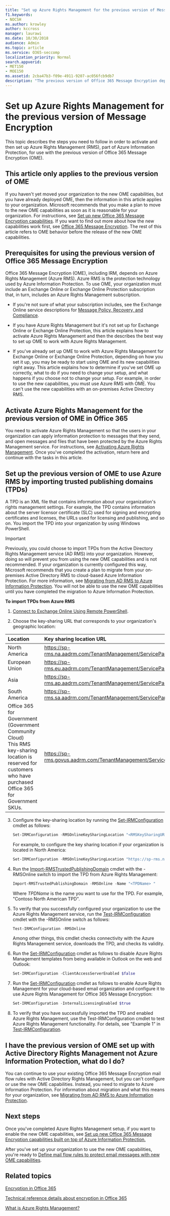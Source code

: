 ```yaml
---
title: "Set up Azure Rights Management for the previous version of Message Encryption"
f1.keywords:
- NOCSH
ms.author: krowley
author: kccross
manager: laurawi
ms.date: 10/30/2018
audience: Admin
ms.topic: article
ms.service: O365-seccomp
localization_priority: Normal
search.appverid:
- MET150
- MOE150
ms.assetid: 2cba47b3-f09e-4911-9207-ac056fcb9db7
description: "The previous version of Office 365 Message Encryption depends on Microsoft Azure Rights Management (previously known as Windows Azure Active Directory Rights Management)."
---
```


# Set up Azure Rights Management for the previous version of Message Encryption

This topic describes the steps you need to follow in order to activate and then set up Azure Rights Management (RMS), part of Azure Information Protection, for use with the previous version of Office 365 Message Encryption (OME).

## This article only applies to the previous version of OME

If you haven't yet moved your organization to the new OME capabilities, but you have already deployed OME, then the information in this article applies to your organization. Microsoft recommends that you make a plan to move to the new OME capabilities as soon as it is reasonable for your organization. For instructions, see [Set up new Office 365 Message Encryption capabilities](set-up-new-message-encryption-capabilities.md). If you want to find out more about how the new capabilities work first, see [Office 365 Message Encryption](ome.md). The rest of this article refers to OME behavior before the release of the new OME capabilities.

## Prerequisites for using the previous version of Office 365 Message Encryption
<a name="warmprereqs"> </a>

Office 365 Message Encryption (OME), including IRM, depends on Azure Rights Management (Azure RMS). Azure RMS is the protection technology used by Azure Information Protection. To use OME, your organization must include an Exchange Online or Exchange Online Protection subscription that, in turn, includes an Azure Rights Management subscription.
  
- If you're not sure of what your subscription includes, see the Exchange Online service descriptions for [Message Policy, Recovery, and Compliance](/office365/servicedescriptions/exchange-online-service-description/message-policy-and-compliance).

- If you have Azure Rights Management but it's not set up for Exchange Online or Exchange Online Protection, this article explains how to activate Azure Rights Management and then the describes the best way to set up OME to work with Azure Rights Management.

- If you've already set up OME to work with Azure Rights Management for Exchange Online or Exchange Online Protection, depending on how you set it up, you may be ready to start using OME and its new capabilities right away. This article explains how to determine if you've set OME up correctly, what to do if you need to change your setup, and what happens if you choose not to change your setup. For example, in order to use the new capabilities, you must use Azure RMS with OME. You can't use the new capabilities with an on-premises Active Directory RMS.

## Activate Azure Rights Management for  the previous version of OME in Office 365

You need to activate Azure Rights Management so that the users in your organization can apply information protection to messages that they send, and open messages and files that have been protected by the Azure Rights Management service. For instructions, see [Activating Azure Rights Management](/azure/information-protection/activate-service). Once you've completed the activation, return here and continue with the tasks in this article.
  
## Set up the previous version of OME to use Azure RMS by importing trusted publishing domains (TPDs)

A TPD is an XML file that contains information about your organization's rights management settings. For example, the TPD contains information about the server licensor certificate (SLC) used for signing and encrypting certificates and licenses, the URLs used for licensing and publishing, and so on. You import the TPD into your organization by using Windows PowerShell.
  
> [!IMPORTANT]
> Previously, you could choose to import TPDs from the Active Directory Rights Management service (AD RMS) into your organization. However, doing so will prevent you from using the new OME capabilities and is not recommended. If your organization is currently configured this way, Microsoft recommends that you create a plan to migrate from your on-premises Active Directory RMS to cloud-based Azure Information Protection. For more information, see [Migrating from AD RMS to Azure Information Protection](/information-protection/plan-design/migrate-from-ad-rms-to-azure-rms). You will not be able to use the new OME capabilities until you have completed the migration to Azure Information Protection.
  
 **To import TPDs from Azure RMS**
  
1. [Connect to Exchange Online Using Remote PowerShell](/powershell/exchange/connect-to-exchange-online-powershell).

2. Choose the key-sharing URL that corresponds to your organization's geographic location:

|**Location**|**Key sharing location URL**|
|:-----|:-----|
|North America  <br/> |https://sp-rms.na.aadrm.com/TenantManagement/ServicePartner.svc  <br/> |
|European Union  <br/> |https://sp-rms.eu.aadrm.com/TenantManagement/ServicePartner.svc  <br/> |
|Asia  <br/> |https://sp-rms.ap.aadrm.com/TenantManagement/ServicePartner.svc  <br/> |
|South America  <br/> |https://sp-rms.sa.aadrm.com/TenantManagement/ServicePartner.svc  <br/> |
|Office 365 for Government (Government Community Cloud)  <br/> This RMS key-sharing location is reserved for customers who have purchased Office 365 for Government SKUs.  <br/> |https://sp-rms.govus.aadrm.com/TenantManagement/ServicePartner.svc  <br/> |
  
3. Configure the key-sharing location by running the [Set-IRMConfiguration](/powershell/module/exchange/set-irmconfiguration) cmdlet as follows: 

   ```powershell
   Set-IRMConfiguration -RMSOnlineKeySharingLocation "<RMSKeySharingURL >"
   ```
  
   For example, to configure the key sharing location if your organization is located in North America:

   ```powershell
   Set-IRMConfiguration -RMSOnlineKeySharingLocation "https://sp-rms.na.aadrm.com/TenantManagement/ServicePartner.svc"
   ```

4. Run the [Import-RMSTrustedPublishingDomain](/powershell/module/exchange/import-rmstrustedpublishingdomain) cmdlet with the -RMSOnline switch to import the TPD from Azure Rights Management: 

   ```powershell
   Import-RMSTrustedPublishingDomain -RMSOnline -Name "<TPDName> "
   ```

   Where  *TPDName*  is the name you want to use for the TPD. For example, "Contoso North American TPD". 

5. To verify that you successfully configured your organization to use the Azure Rights Management service, run the [Test-IRMConfiguration](/powershell/module/exchange/test-irmconfiguration) cmdlet with the -RMSOnline switch as follows:

   ```powershell
   Test-IRMConfiguration -RMSOnline
   ```

   Among other things, this cmdlet checks connectivity with the Azure Rights Management service, downloads the TPD, and checks its validity.

6. Run the [Set-IRMConfiguration](/powershell/module/exchange/set-irmconfiguration) cmdlet as follows to disable Azure Rights Management templates from being available in Outlook on the web and Outlook: 

   ```powershell
   Set-IRMConfiguration -ClientAccessServerEnabled $false
   ```

7. Run the [Set-IRMConfiguration](/powershell/module/exchange/set-irmconfiguration) cmdlet as follows to enable Azure Rights Management for your cloud-based email organization and configure it to use Azure Rights Management for Office 365 Message Encryption:

   ```powershell
   Set-IRMConfiguration -InternalLicensingEnabled $true
   ```

8. To verify that you have successfully imported the TPD and enabled Azure Rights Management, use the Test-IRMConfiguration cmdlet to test Azure Rights Management functionality. For details, see "Example 1" in [Test-IRMConfiguration](/powershell/module/exchange/test-irmconfiguration).

## I have the previous version of OME set up with Active Directory Rights Management not Azure Information Protection, what do I do?
<a name="importTPDs"> </a>

You can continue to use your existing Office 365 Message Encryption mail flow rules with Active Directory Rights Management, but you can't configure or use the new OME capabilities. Instead, you need to migrate to Azure Information Protection. For information about migration and what this means for your organization, see [Migrating from AD RMS to Azure Information Protection](/information-protection/deploy-use/prepare-environment-adrms).
  
## Next steps
<a name="importTPDs"> </a>

Once you've completed Azure Rights Management setup, if you want to enable the new OME capabilities, see [Set up new Office 365 Message Encryption capabilities built on top of Azure Information Protection.](./set-up-new-message-encryption-capabilities.md)
  
After you've set up your organization to use the new OME capabilities, you're ready to [Define mail flow rules to protect email messages with new OME capabilities](define-mail-flow-rules-to-encrypt-email.md).
  
## Related topics
<a name="importTPDs"> </a>

[Encryption in Office 365](encryption.md)
  
[Technical reference details about encryption in Office 365](technical-reference-details-about-encryption.md)
  
[What is Azure Rights Management?](/information-protection/understand-explore/what-is-azure-rms)